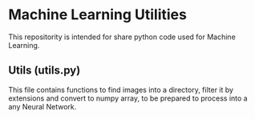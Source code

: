 # Machine Learning Utilities

This repositority is intended for share python code used for Machine Learning.


## Utils (utils.py)
This file contains functions to find images into a directory, filter it by extensions and convert to numpy array, to be
prepared to process into a any Neural Network.

